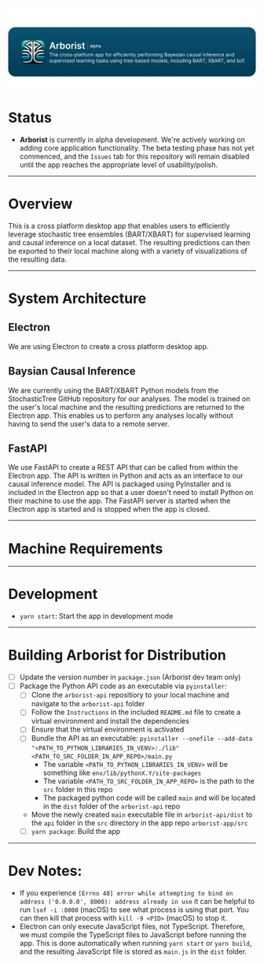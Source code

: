 
![Header Image](/github/readme_header.png)


# Status
- **Arborist** is currently in alpha development. We're actively working on adding core application functionality. The beta testing phase has not yet commenced, and the `Issues` tab for this repository will remain disabled until the app reaches the appropriate level of usability/polish.

---

# Overview
This is a cross platform desktop app that enables users to efficiently leverage stochastic tree ensembles (BART/XBART) for supervised learning and causal inference on a local dataset. The resulting predictions can then be exported to their local machine along with a variety of visualizations of the resulting data.

---

# System Architecture

## Electron
We are using Electron to create a cross platform desktop app.

## Baysian Causal Inference
We are currently using the BART/XBART Python models from the StochasticTree GitHub repository for our analyses. The model is trained on the user's local machine and the resulting predictions are returned to the Electron app. This enables us to perform any analyses locally without having to send the user's data to a remote server.

## FastAPI
We use FastAPI to create a REST API that can be called from within the Electron app. The API is written in Python and acts as an interface to our causal inference model. The API is packaged using PyInstaller and is included in the Electron app so that a user doesn't need to install Python on their machine to use the app. The FastAPI server is started when the Electron app is started and is stopped when the app is closed.

---

# Machine Requirements

---

# Development
- `yarn start`: Start the app in development mode

---

# Building Arborist for Distribution
- [ ] Update the version number in `package.json` (Arborist dev team only)
- [ ] Package the Python API code as an executable via `pyinstaller`:
  - [ ] Clone the `arborist-api` repositiory to your local machine and navigate to the `arborist-api` folder
  - [ ] Follow the `Instructions` in the included `README.md` file to create a virtual environment and install the dependencies
  - [ ] Ensure that the virtual environment is activated
  - [ ] Bundle the API as an executable: `pyinstaller --onefile --add-data "<PATH_TO_PYTHON_LIBRARIES_IN_VENV>:./lib" <PATH_TO_SRC_FOLDER_IN_APP_REPO>/main.py`
    - The variable `<PATH_TO_PYTHON_LIBRARIES_IN_VENV>` will be something like `env/lib/pythonX.Y/site-packages`
    - The variable `<PATH_TO_SRC_FOLDER_IN_APP_REPO>` is the path to the `src` folder in this repo
    - The packaged python code will be called `main` and will be located in the `dist` folder of the `arborist-api` repo
  - Move the newly created `main` executable file in `arborist-api/dist` to the `api` folder in the `src` directory in the app repo `arborist-app/src`
  - [ ] `yarn package`: Build the app

---

# Dev Notes:
- If you experience `[Errno 48] error while attempting to bind on address ('0.0.0.0', 8000): address already in use` it can be helpful to run `lsof -i :8000` (macOS) to see what process is using that port. You can then kill that process with `kill -9 <PID>` (macOS) to stop it.
- Electron can only execute JavaScript files, not TypeScript. Therefore, we must compile the TypeScript files to JavaScript before running the app. This is done automatically when running `yarn start` or `yarn build`, and the resulting JavaScript file is stored as `main.js` in the `dist` folder.
